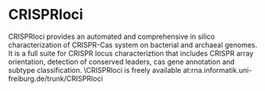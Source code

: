 # CRISPRloci
CRISPRloci provides an automated and comprehensive in silico characterization of CRISPR-Cas system on bacterial and archaeal genomes. It is a full suite for CRISPR locus characteriztion that includes CRISPR array orientation, detection of conserved leaders, cas gene annotation and subtype classification.
 \CRISPRloci is freely available at:rna.informatik.uni-freiburg.de/trunk/CRISPRloci
